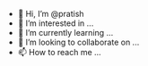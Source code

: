 - 👋 Hi, I’m @pratish
- 👀 I’m interested in ...
- 🌱 I’m currently learning ...
- 💞️ I’m looking to collaborate on ...
- 📫 How to reach me ...

<!---
recti-fire/recti-fire is a ✨ special ✨ repository because its `README.md` (this file) appears on your GitHub profile.
You can click the Preview link to take a look at your changes.
--->

